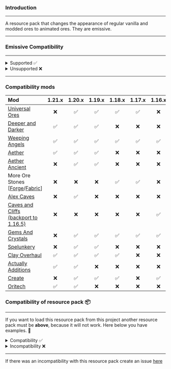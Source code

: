 ### Introduction
<hr>
A resource pack that changes the appearance of regular vanilla and modded ores to animated ores. They are emissive.
<hr>

### Emissive Compatibility
<hr>
<details>
<summary>Supported ✅</summary>

* [OptiFine](https://optifine.net/downloads)¹
    * requires **Emissive Textures** to be enabled. (*The default is on*)
* [Continuity](https://modrinth.com/mod/continuity)¹
    * required [Sodium](https://modrinth.com/mod/sodium)² **0.6.0 or later**
    * required [Embeddium](https://modrinth.com/mod/embeddium)² **0.3.20 or later**, but only with [Sinytra Connector](https://modrinth.com/mod/connector)
    * required [Indium](https://modrinth.com/mod/indium)³ (only **older versions** of **Sodium than version 0.6.0**)
    * required [Lazurite](https://www.curseforge.com/minecraft/mc-mods/lazurite)³ (applies only to Forge 1.20.1. If you are using an older version of Embeddium **0.3.19 and lower**)
* [Connectedness](https://modrinth.com/mod/connectedness)¹
    * required [Embeddium](https://modrinth.com/mod/embeddium) (for action Reforgium, **only 1.19.2 and 1.18.2**)
    * required [Reforgium](https://modrinth.com/mod/reforgium)³

`¹` - Without these modifications, the resource pack will still work. It will use the resources contained in Minecraft Vanilla (*unmodified*). The only thing you won't experience is the resource pack emissive features.

`²` - The FRAPI interface has been implemented.

`³` - Mods that are required. Without them, Minecraft will not start or will crash.
</details>

<details>
<summary>Unsupported ❌</summary>

* Vanilla
    * If you are looking for a vanilla version of emissive animated ores I invite you [here](https://modrinth.com/resourcepack/animated-ore-vanilla-emissive). Project is in alpha development as it is being rolled out with the release of snapshots for a future version, **1.21.2**.
</details>
<hr>

### Compatibility mods 
| Mod                                                                                                                           | 1.21.x | 1.20.x | 1.19.x | 1.18.x | 1.17.x | 1.16.x |
| :---------------------------------------------------------------------------------------------------------------------------- | :----: | :----: | :----: | :----: | :----: | :----: 
| [Universal Ores](https://modrinth.com/mod/universal_ores)                                                                     |  ❌  |  ✅  |  ✅  |  ✅  |  ✅  |  ❌  |
| [Deeper and Darker](https://modrinth.com/mod/deeperdarker)                                                                    |  ✅  |  ✅  |  ✅  |  ❌  |  ❌  |  ❌  |
| [Weeping Angels](https://www.curseforge.com/minecraft/mc-mods/weeping-angels-mod)                                             |  ✅  |  ✅  |  ✅  |  ✅  |  ✅  |  ✅  |
| [Aether](https://modrinth.com/mod/aether)                                                                                     |  ✅  |  ✅  |  ✅  |  ❌  |  ❌  |  ❌  |
| [Aether Ancient](https://modrinth.com/mod/ancient-aether)                                                                     |  ❌  |  ✅  |  ✅  |  ❌  |  ❌  |  ❌  |
| More Ore Stones [[Forge](https://www.curseforge.com/minecraft/mc-mods/mores-forge)/[Fabric](https://modrinth.com/mod/mores)]  |  ❌  |  ❌  |  ❌  |  ✅  |  ✅  |  ❌  |
| [Alex Caves](https://modrinth.com/mod/alexs-caves)                                                                            |  ❌  |  ✅  |  ❌  |  ❌  |  ❌  |  ❌  |
| [Caves and Cliffs (backport to 1.16.5)](https://www.curseforge.com/minecraft/mc-mods/caves-and-cliffs-backport)               |  ❌  |  ❌  |  ❌  |  ❌  |  ❌  |  ✅  |
| [Gems And Crystals](https://www.curseforge.com/minecraft/mc-mods/gems-and-crystals)                                           |  ❌  |  ✅  |  ✅  |  ✅  |  ✅  |  ✅  |
| [Spelunkery](https://modrinth.com/mod/spelunkery)                                                                             |  ❌  |  ✅  |  ✅  |  ❌  |  ❌  |  ❌  |
| [Clay Overhaul](https://www.curseforge.com/minecraft/mc-mods/clay-overhaul)                                                   |  ✅  |  ✅  |  ✅  |  ✅  |  ❌  |  ❌  |
| [Actually Additions](https://www.curseforge.com/minecraft/mc-mods/actually-additions)                                         |  ✅  |  ✅  |  ❌  |  ❌  |  ❌  |  ❌  |
| [Create](https://www.curseforge.com/minecraft/mc-mods/create)                                                                 |  ❌  |  ✅  |  ✅  |  ✅  |  ❌  |  ✅  |
| [Oritech](https://www.curseforge.com/minecraft/mc-mods/oritech)                                                               |  ✅  |  ✅  |  ❌  |  ❌  |  ❌  |  ❌  |
### Compatibility of resource pack 📦
<hr>

If you want to load this resource pack from this project another resource pack must be **above**, because it will not work. Here below you have examples. 🔽
<details>
<summary>Compatibility ✅</summary>

* [Stay True](https://www.curseforge.com/minecraft/texture-packs/stay-true)

![](https://i.imgur.com/kQmjf5U.png)

* [Fresh Textures](https://modrinth.com/resourcepack/fresh-textures)

![](https://i.imgur.com/9VtgiFf.png)
</details>
<details>
<summary>Incompatibility ❌</summary>

* 
</details>
<hr>

If there was an incompatibility with this resource pack create an issue [here](https://github.com/raspberrygitq/Animated-Ore/issues)
